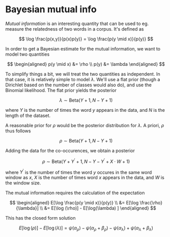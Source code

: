 # Bayesian mutual info

_Mutual information_ is an interesting quantity that can be used to eg. measure the relatedness of two words in a corpus. It's defined as

$$
\log \frac{p(x,y)}{p(x)p(y)} = \log \frac{p(y \mid x)}{p(y)} 
$$

In order to get a Bayesian estimate for the mutual information, we want to model two quantities

$$
\begin{aligned}
p(y \mid x) &= \rho \\
p(y) &= \lambda
\end{aligned}
$$

To simplify things a bit, we will treat the two quantities as independent. In that case, it is relatively simple to model $\lambda$. We'll use a flat prior (though a Dirichlet based on the number of classes would also do), and use the Binomial likelihood. The flat prior yields the posterior 

$$
\lambda \sim \text{Beta}(Y + 1, N - Y + 1)
$$

where $Y$ is the number of times the word $y$ appears in the data, and $N$ is the length of the dataset.

A reasonable prior for $\rho$ would be the posterior distribution for $\lambda$. A priori, $\rho$ thus follows

$$
\rho \sim \text{Beta}(Y + 1, N - Y + 1)
$$

Adding the data for the co-occurences, we obtain a posterior

$$
\rho \sim \text{Beta}(Y + Y^\prime + 1, N - Y - Y^\prime + X \cdot W + 1)
$$

where $Y^\prime$ is the number of times the word $y$ occures in the same word window as $x$, $X$ is the number of times word $x$ appears in the data, and $W$ is the window size.

The mutual information requires the calculation of the expectation

$$
\begin{aligned}
E[\log \frac{p(y \mid x)}{p(y)} \\
&= E[\log \frac{\rho}{\lambda}] \\
&= E[\log (\rho)] - E[\log(\lambda) ]
\end{aligned}
$$

This has the closed form solution

$$
E[\log (\rho)] - E[\log(\lambda) ] = \psi(\alpha_\rho) - \psi(\alpha_\rho + \beta_\rho) - \psi(\alpha_\lambda) + \psi(\alpha_\lambda + \beta_\lambda)
$$